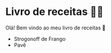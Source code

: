 # Livro de receitas :man_cook:

Olá! Bem vindo ao meu livro de receitas :wave:



- Strogonoff de Frango
- Pavê



